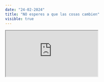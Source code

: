 ```yaml
---
date: "24-02-2024"
title: "NO esperes a que las cosas cambien"
visible: true
---
```

<iframe src="https://www.youtube.com/embed/oI1YrY6MBcg" allowfullscreen></iframe>

